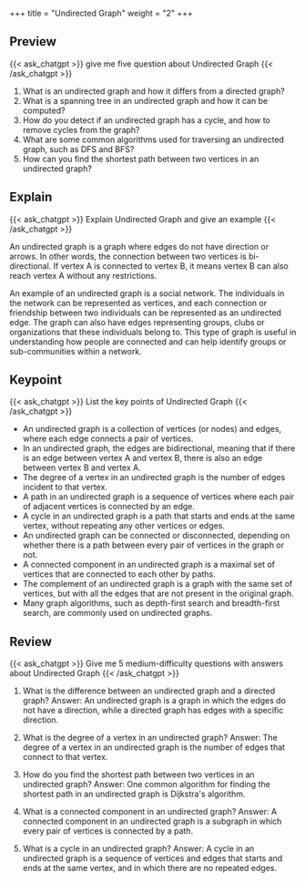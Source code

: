 +++
title = "Undirected Graph"
weight = "2"
+++
## Preview
{{< ask_chatgpt >}}
give me five question about Undirected Graph
{{< /ask_chatgpt >}}



1. What is an undirected graph and how it differs from a directed graph? 
2. What is a spanning tree in an undirected graph and how it can be computed? 
3. How do you detect if an undirected graph has a cycle, and how to remove cycles from the graph? 
4. What are some common algorithms used for traversing an undirected graph, such as DFS and BFS? 
5. How can you find the shortest path between two vertices in an undirected graph?   

## Explain
{{< ask_chatgpt >}}
Explain Undirected Graph and give an example
{{< /ask_chatgpt >}}



An undirected graph is a graph where edges do not have direction or arrows. In other words, the connection between two vertices is bi-directional. If vertex A is connected to vertex B, it means vertex B can also reach vertex A without any restrictions.  

An example of an undirected graph is a social network. The individuals in the network can be represented as vertices, and each connection or friendship between two individuals can be represented as an undirected edge. The graph can also have edges representing groups, clubs or organizations that these individuals belong to. This type of graph is useful in understanding how people are connected and can help identify groups or sub-communities within a network.   

## Keypoint
{{< ask_chatgpt >}}
List the key points of Undirected Graph
{{< /ask_chatgpt >}}



- An undirected graph is a collection of vertices (or nodes) and edges, where each edge connects a pair of vertices.
- In an undirected graph, the edges are bidirectional, meaning that if there is an edge between vertex A and vertex B, there is also an edge between vertex B and vertex A.
- The degree of a vertex in an undirected graph is the number of edges incident to that vertex.
- A path in an undirected graph is a sequence of vertices where each pair of adjacent vertices is connected by an edge.
- A cycle in an undirected graph is a path that starts and ends at the same vertex, without repeating any other vertices or edges.
- An undirected graph can be connected or disconnected, depending on whether there is a path between every pair of vertices in the graph or not.
- A connected component in an undirected graph is a maximal set of vertices that are connected to each other by paths.
- The complement of an undirected graph is a graph with the same set of vertices, but with all the edges that are not present in the original graph.
- Many graph algorithms, such as depth-first search and breadth-first search, are commonly used on undirected graphs.   

## Review
{{< ask_chatgpt >}}
Give me 5 medium-difficulty questions with answers about Undirected Graph
{{< /ask_chatgpt >}}



1. What is the difference between an undirected graph and a directed graph?
Answer: An undirected graph is a graph in which the edges do not have a direction, while a directed graph has edges with a specific direction.

2. What is the degree of a vertex in an undirected graph?
Answer: The degree of a vertex in an undirected graph is the number of edges that connect to that vertex.

3. How do you find the shortest path between two vertices in an undirected graph?
Answer: One common algorithm for finding the shortest path in an undirected graph is Dijkstra's algorithm.

4. What is a connected component in an undirected graph?
Answer: A connected component in an undirected graph is a subgraph in which every pair of vertices is connected by a path.

5. What is a cycle in an undirected graph?
Answer: A cycle in an undirected graph is a sequence of vertices and edges that starts and ends at the same vertex, and in which there are no repeated edges.   

